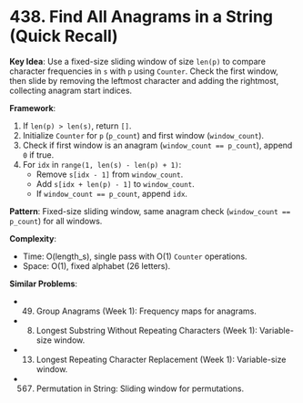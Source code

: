 # 438. Find All Anagrams in a String (Quick Recall)

**Key Idea**: Use a fixed-size sliding window of size `len(p)` to compare character frequencies in `s` with `p` using `Counter`. Check the first window, then slide by removing the leftmost character and adding the rightmost, collecting anagram start indices.

**Framework**:
1. If `len(p) > len(s)`, return `[]`.
2. Initialize `Counter` for `p` (`p_count`) and first window (`window_count`).
3. Check if first window is an anagram (`window_count == p_count`), append `0` if true.
4. For `idx` in `range(1, len(s) - len(p) + 1)`:
   - Remove `s[idx - 1]` from `window_count`.
   - Add `s[idx + len(p) - 1]` to `window_count`.
   - If `window_count == p_count`, append `idx`.

**Pattern**: Fixed-size sliding window, same anagram check (`window_count == p_count`) for all windows.

**Complexity**:
- Time: O(length_s), single pass with O(1) `Counter` operations.
- Space: O(1), fixed alphabet (26 letters).

**Similar Problems**:
- 49. Group Anagrams (Week 1): Frequency maps for anagrams.
- 8. Longest Substring Without Repeating Characters (Week 1): Variable-size window.
- 13. Longest Repeating Character Replacement (Week 1): Variable-size window.
- 567. Permutation in String: Sliding window for permutations.